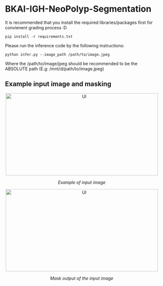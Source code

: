 # BKAI-IGH-NeoPolyp-Segmentation

It is recommended that you install the required libraries/packages first for convienent grading process :D

```pip install -r requirements.txt```

Please run the inference code by the following instructions:

```python infer.py --image_path /path/to/image.jpeg``` 

Where the /path/to/image/jpeg should be recommended to be the ABSOLUTE path (E.g: /mnt/d/path/to/image.jpeg)

## Example input image and masking 

<p align="center">
  <img src="resources/019410b1fcf0625f608b4ce97629ab55.jpeg" alt = "UI" title = "Example of input image" width="500" height="270">
</p>
<p align="center">
   <em>Example of input image</em>
</p>


<p align="center">
  <img src="resources/saved_segmentation.jpeg" alt = "UI" title = "Mask output of the input image" width="500" height="270">
</p>
<p align="center">
   <em>Mask output of the input image</em>
</p>
